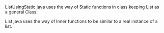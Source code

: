 ListUsingStatic.java uses the way of Static functions in class keeping List as a general Class.


List.java uses the way of Inner functions to be similar to a real instance of a list.